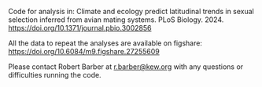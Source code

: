 Code for analysis in: Climate and ecology predict latitudinal trends in sexual selection inferred from avian mating systems. PLoS Biology. 2024.
https://doi.org/10.1371/journal.pbio.3002856 

All the data to repeat the analyses are available on figshare: 
https://doi.org/10.6084/m9.figshare.27255609

Please contact Robert Barber at r.barber@kew.org with any questions or difficulties running the code.
